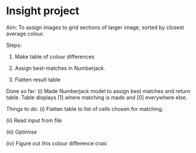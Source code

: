 # Insight project

Aim: To assign images to grid sections of larger image, sorted by closest average colour.

Steps:
1) Make table of colour differences

2) Assign best-matches in Numberjack.

3) Flatten result table


Done so far:
(i) Made Numberjack model to assign best matches and return table.
    Table displays [1] where matching is made and [0] everywhere else.


Things to do:
(i) Flatten table to list of cells chosen for matching.

(ii) Read input from file

(iii) Optimise

(iv) Figure out this colour difference craic
